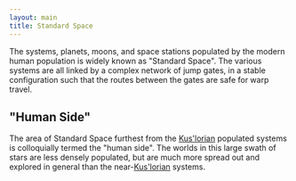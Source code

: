 ```yaml
---
layout: main
title: Standard Space
---
```


The systems, planets, moons, and space stations populated by the modern human population is widely known as "Standard Space". The various systems are all linked by a complex network of jump gates, in a stable configuration such that the routes between the gates are safe for warp travel.

## "Human Side"

The area of Standard Space furthest from the [Kus'lorian](kuslorian-republic) populated systems is colloquially termed the "human side". The worlds in this large swath of stars are less densely populated, but are much more spread out and explored in general than the near-[Kus'lorian](kuslorian-republic) systems.
